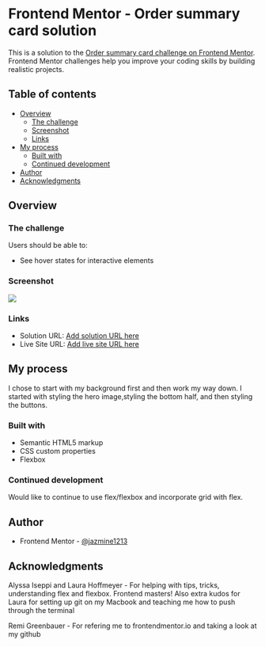 # Frontend Mentor - Order summary card solution

This is a solution to the [Order summary card challenge on Frontend Mentor](https://www.frontendmentor.io/challenges/order-summary-component-QlPmajDUj). Frontend Mentor challenges help you improve your coding skills by building realistic projects. 

## Table of contents

- [Overview](#overview)
  - [The challenge](#the-challenge)
  - [Screenshot](#screenshot)
  - [Links](#links)
- [My process](#my-process)
  - [Built with](#built-with)
  - [Continued development](#continued-development)
- [Author](#author)
- [Acknowledgments](#acknowledgments)

## Overview

### The challenge

Users should be able to:

- See hover states for interactive elements

### Screenshot

![](./images/orderSummaryScreenshoot.png)

### Links

- Solution URL: [Add solution URL here](https://github.com/jazmine1213/ordersummaryproject)
- Live Site URL: [Add live site URL here](https://jazmine1213.github.io/ordersummaryproject/)

## My process

I chose to start with my background first and then work my way down. I started with styling the hero image,styling the bottom half, and then styling the buttons.

### Built with

- Semantic HTML5 markup
- CSS custom properties
- Flexbox

### Continued development

Would like to continue to use flex/flexbox and incorporate grid with flex.

## Author

- Frontend Mentor - [@jazmine1213](https://www.frontendmentor.io/profile/jazmine1213)

## Acknowledgments

Alyssa Iseppi and Laura Hoffmeyer - For helping with tips, tricks, understanding flex and flexbox. Frontend masters! Also extra kudos for Laura for setting up git on my Macbook and teaching me how to push through the terminal

Remi Greenbauer - For refering me to frontendmentor.io and taking a look at my github
